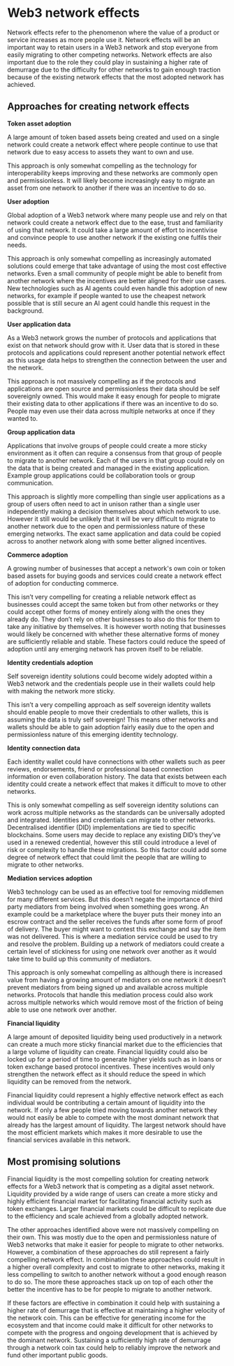 # Web3 network effects

Network effects refer to the phenomenon where the value of a product or service increases as more people use it. Network effects will be an important way to retain users in a Web3 network and stop everyone from easily migrating to other competing networks. Network effects are also important due to the role they could play in sustaining a higher rate of demurrage due to the difficulty for other networks to gain enough traction because of the existing network effects that the most adopted network has achieved.



## Approaches for creating network effects



**Token asset adoption**

A large amount of token based assets being created and used on a single network could create a network effect where people continue to use that network due to easy access to assets they want to own and use.

This approach is only somewhat compelling as the technology for interoperability keeps improving and these networks are commonly open and permissionless. It will likely become increasingly easy to migrate an asset from one network to another if there was an incentive to do so.



**User adoption**

Global adoption of a Web3 network where many people use and rely on that network could create a network effect due to the ease, trust and familiarity of using that network. It could take a large amount of effort to incentivise and convince people to use another network if the existing one fulfils their needs.

This approach is only somewhat compelling as increasingly automated solutions could emerge that take advantage of using the most cost effective networks. Even a small community of people might be able to benefit from another network where the incentives are better aligned for their use cases. New technologies such as AI agents could even handle this adoption of new networks, for example if people wanted to use the cheapest network possible that is still secure an AI agent could handle this request in the background.



**User application data**

As a Web3 network grows the number of protocols and applications that exist on that network should grow with it. User data that is stored in these protocols and applications could represent another potential network effect as this usage data helps to strengthen the connection between the user and the network.

This approach is not massively compelling as if the protocols and applications are open source and permissionless their data should be self sovereignly owned. This would make it easy enough for people to migrate their existing data to other applications if there was an incentive to do so. People may even use their data across multiple networks at once if they wanted to.



**Group application data**

Applications that involve groups of people could create a more sticky environment as it often can require a consensus from that group of people to migrate to another network. Each of the users in that group could rely on the data that is being created and managed in the existing application. Example group applications could be collaboration tools or group communication.

This approach is slightly more compelling than single user applications as a group of users often need to act in unison rather than a single user independently making a decision themselves about which network to use. However it still would be unlikely that it will be very difficult to migrate to another network due to the open and permissionless nature of these emerging networks. The exact same application and data could be copied across to another network along with some better aligned incentives.



**Commerce adoption**

A growing number of businesses that accept a network's own coin or token based assets for buying goods and services could create a network effect of adoption for conducting commerce.

This isn’t very compelling for creating a reliable network effect as businesses could accept the same token but from other networks or they could accept other forms of money entirely along with the ones they already do. They don’t rely on other businesses to also do this for them to take any initiative by themselves. It is however worth noting that businesses would likely be concerned with whether these alternative forms of money are sufficiently reliable and stable. These factors could reduce the speed of adoption until any emerging network has proven itself to be reliable.



**Identity credentials adoption**

Self sovereign identity solutions could become widely adopted within a Web3 network and the credentials people use in their wallets could help with making the network more sticky.

This isn’t a very compelling approach as self sovereign identity wallets should enable people to move their credentials to other wallets, this is assuming the data is truly self sovereign! This means other networks and wallets should be able to gain adoption fairly easily due to the open and permissionless nature of this emerging identity technology.



**Identity connection data**

Each identity wallet could have connections with other wallets such as peer reviews, endorsements, friend or professional based connection information or even collaboration history. The data that exists between each identity could create a network effect that makes it difficult to move to other networks.

This is only somewhat compelling as self sovereign identity solutions can work across multiple networks as the standards can be universally adopted and integrated. Identities and credentials can migrate to other networks. Decentralised identifier (DID) implementations are tied to specific blockchains. Some users may decide to replace any existing DID’s they’ve used in a renewed credential, however this still could introduce a level of risk or complexity to handle these migrations. So this factor could add some degree of network effect that could limit the people that are willing to migrate to other networks.



**Mediation services adoption**

Web3 technology can be used as an effective tool for removing middlemen for many different services. But this doesn’t negate the importance of third party mediators from being involved when something goes wrong. An example could be a marketplace where the buyer puts their money into an escrow contract and the seller receives the funds after some form of proof of delivery. The buyer might want to contest this exchange and say the item was not delivered. This is where a mediation service could be used to try and resolve the problem. Building up a network of mediators could create a certain level of stickiness for using one network over another as it would take time to build up this community of mediators.

This approach is only somewhat compelling as although there is increased value from having a growing amount of mediators on one network it doesn’t prevent mediators from being signed up and available across multiple networks. Protocols that handle this mediation process could also work across multiple networks which would remove most of the friction of being able to use one network over another.



**Financial liquidity**

A large amount of deposited liquidity being used productively in a network can create a much more sticky financial market due to the efficiencies that a large volume of liquidity can create. Financial liquidity could also be locked up for a period of time to generate higher yields such as in loans or token exchange based protocol incentives. These incentives would only strengthen the network effect as it should reduce the speed in which liquidity can be removed from the network.

Financial liquidity could represent a highly effective network effect as each individual would be contributing a certain amount of liquidity into the network. If only a few people tried moving towards another network they would not easily be able to compete with the most dominant network that already has the largest amount of liquidity. The largest network should have the most efficient markets which makes it more desirable to use the financial services available in this network.



## Most promising solutions

Financial liquidity is the most compelling solution for creating network effects for a Web3 network that is competing as a digital asset network. Liquidity provided by a wide range of users can create a more sticky and highly efficient financial market for facilitating financial activity such as token exchanges. Larger financial markets could be difficult to replicate due to the efficiency and scale achieved from a globally adopted network.

The other approaches identified above were not massively compelling on their own. This was mostly due to the open and permissionless nature of Web3 networks that make it easier for people to migrate to other networks. However, a combination of these approaches do still represent a fairly compelling network effect. In combination these approaches could result in a higher overall complexity and cost to migrate to other networks, making it less compelling to switch to another network without a good enough reason to do so. The more these approaches stack up on top of each other the better the incentive has to be for people to migrate to another network.

If these factors are effective in combination it could help with sustaining a higher rate of demurrage that is effective at maintaining a higher velocity of the network coin. This can be effective for generating income for the ecosystem and that income could make it difficult for other networks to compete with the progress and ongoing development that is achieved by the dominant network. Sustaining a sufficiently high rate of demurrage through a network coin tax could help to reliably improve the network and fund other important public goods.
